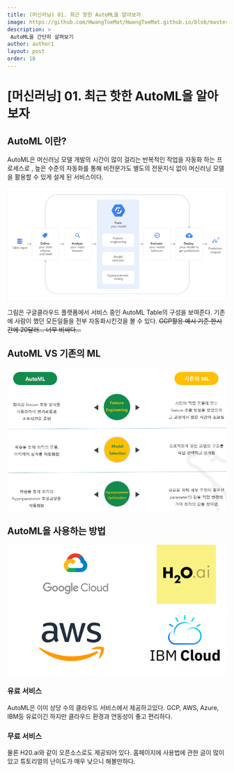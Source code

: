 ```yaml
---
title: (머신러닝) 01. 최근 핫한 AutoML을 알아보자
image: https://github.com/HwangToeMat/HwangToeMat.github.io/blob/master/Computer-Science/image/DL/01/a.jpg?raw=true
description: >
 AutoML을 간단히 살펴보기
author: author1
layout: post
order: 18
---
```


# [머신러닝] 01. 최근 핫한 AutoML을 알아보자

## AutoML 이란?

AutoML은 머신러닝 모델 개발의 시간이 많이 걸리는 반복적인 작업을 자동화 하는 프로세스로 , 높은 수준의 자동화를 통해 비전문가도 별도의 전문지식 없이 머신러닝 모델을 활용할 수 있게 설게 된 서비스이다.

<img src="https://github.com/HwangToeMat/HwangToeMat.github.io/blob/master/Computer-Science/image/DL/01/Untitled.png?raw=true" style="max-width:100%;margin-left: auto; margin-right: auto; display: block;">

그림은 구글클라우드 플랫폼에서 서비스 중인 AutoML Table의 구성을 보여준다. 기존에 사람이 했던 모든일들을 전부 자동화시킨것을 볼 수 있다. ~~GCP활용 예시 기준 한시간에 20달러... 너무 비싸다...~~

## AutoML VS 기존의 ML

<img src="https://github.com/HwangToeMat/HwangToeMat.github.io/blob/master/Computer-Science/image/DL/01/Untitled%201.png?raw=true" style="max-width:100%;margin-left: auto; margin-right: auto; display: block;">

## AutoML을 사용하는 방법

<img src="https://github.com/HwangToeMat/HwangToeMat.github.io/blob/master/Computer-Science/image/DL/01/Untitled%202.png?raw=true" style="max-width:100%;margin-left: auto; margin-right: auto; display: block;">

### 유료 서비스

AutoML은 이미 상당 수의 클라우드 서비스에서 제공하고있다. GCP, AWS, Azure, IBM등 유료이긴 하지만 클라우드 환경과 연동성이 좋고 편리하다.

### 무료 서비스

물론 H20.ai와 같이 오픈소스로도 제공되어 있다. 홈페이지에 사용법에 관한 글이 많이 있고 튜토리얼의 난이도가 매우 낮으니 해볼만하다.
